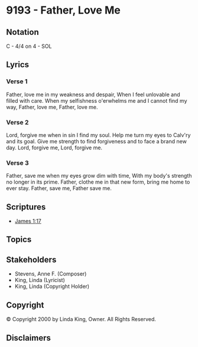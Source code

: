 # 9193 - Father, Love Me

## Notation

C - 4/4 on 4 - SOL

## Lyrics

### Verse 1

Father, love me in my weakness and despair, When I feel unlovable and filled with care. When my selfishness o'erwhelms me and I cannot find my way, Father, love me, Father, love me.

### Verse 2

Lord, forgive me when in sin I find my soul. Help me turn my eyes to Calv'ry and its goal. Give me strength to find forgiveness and to face a brand new day. Lord, forgive me, Lord, forgive me.

### Verse 3

Father, save me when my eyes grow dim with time, With my body's strength no longer in its prime. Father, clothe me in that new form, bring me home to ever stay. Father, save me, Father save me.


## Scriptures

- [James 1:17](https://www.biblegateway.com/passage/?search=James%201%3A17)

## Topics


## Stakeholders

- Stevens, Anne F. (Composer)
- King, Linda (Lyricist)
- King, Linda (Copyright Holder)

## Copyright

© Copyright 2000 by Linda King, Owner. All Rights Reserved.


## Disclaimers


